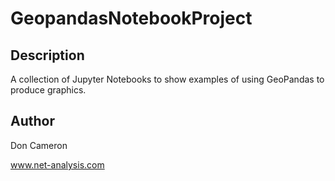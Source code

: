 # GeopandasNotebookProject


## Description ##
A collection of Jupyter Notebooks to show examples of using GeoPandas
to produce graphics.

## Author ##
Don Cameron

www.net-analysis.com